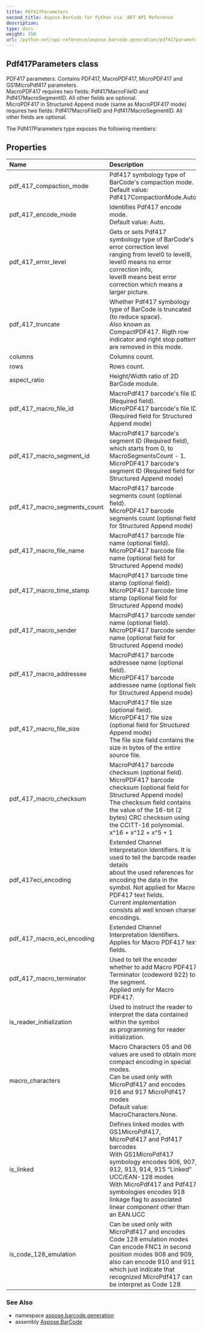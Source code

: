 ```yaml
---
title: Pdf417Parameters
second_title: Aspose.BarCode for Python via .NET API Reference
description: 
type: docs
weight: 350
url: /python-net/api-reference/aspose.barcode.generation/pdf417parameters/
---
```


## Pdf417Parameters class

PDF417 parameters. Contains PDF417, MacroPDF417, MicroPDF417 and GS1MicroPdf417 parameters.<br/>            MacroPDF417 requires two fields: Pdf417MacroFileID and Pdf417MacroSegmentID. All other fields are optional.<br/>            MicroPDF417 in Structured Append mode (same as MacroPDF417 mode) requires two fields: Pdf417MacroFileID and Pdf417MacroSegmentID. All other fields are optional.

The Pdf417Parameters type exposes the following members:
## Properties
| Name | Description |
| :- | :- |
|pdf_417_compaction_mode|Pdf417 symbology type of BarCode's compaction mode.<br/>            Default value: Pdf417CompactionMode.Auto.|
|pdf_417_encode_mode|Identifies Pdf417 encode mode. <br/>            Default value: Auto.|
|pdf_417_error_level|Gets or sets Pdf417 symbology type of BarCode's error correction level<br/>            ranging from level0 to level8, level0 means no error correction info,<br/>            level8 means best error correction which means a larger picture.|
|pdf_417_truncate|Whether Pdf417 symbology type of BarCode is truncated (to reduce space). <br/>            Also known as CompactPDF417. Rigth row indicator and right stop pattern are removed in this mode.|
|columns|Columns count.|
|rows|Rows count.|
|aspect_ratio|Height/Width ratio of 2D BarCode module.|
|pdf_417_macro_file_id|MacroPdf417 barcode's file ID (Required field).<br/>            MicroPDF417 barcode's file ID (Required field for Structured Append mode)|
|pdf_417_macro_segment_id|MacroPdf417 barcode's segment ID (Required field), which starts from 0, to MacroSegmentsCount - 1.<br/>            MicroPDF417 barcode's segment ID (Required field for Structured Append mode)|
|pdf_417_macro_segments_count|MacroPdf417 barcode segments count (optional field).<br/>            MicroPDF417 barcode segments count (optional field for Structured Append mode)|
|pdf_417_macro_file_name|MacroPdf417 barcode file name (optional field).<br/>            MicroPDF417 barcode file name (optional field for Structured Append mode)|
|pdf_417_macro_time_stamp|MacroPdf417 barcode time stamp (optional field).<br/>            MicroPDF417 barcode time stamp (optional field for Structured Append mode)|
|pdf_417_macro_sender|MacroPdf417 barcode sender name (optional field).<br/>            MicroPDF417 barcode sender name (optional field for Structured Append mode)|
|pdf_417_macro_addressee|MacroPdf417 barcode addressee name (optional field).<br/>            MicroPDF417 barcode addressee name (optional field for Structured Append mode)|
|pdf_417_macro_file_size|MacroPdf417 file size (optional field).<br/>            MicroPDF417 file size (optional field for Structured Append mode)<br/>            The file size field contains the size in bytes of the entire source file.|
|pdf_417_macro_checksum|MacroPdf417 barcode checksum (optional field).<br/>            MicroPDF417 barcode checksum (optional field for Structured Append mode)<br/>            The checksum field contains the value of the 16-bit (2 bytes) CRC checksum using the CCITT-16 polynomial. x^16 + x^12 + x^5 + 1|
|pdf_417eci_encoding|Extended Channel Interpretation Identifiers. It is used to tell the barcode reader details<br/>            about the used references for encoding the data in the symbol. Not applied for Macro PDF417 text fields.<br/>            Current implementation consists all well known charset encodings.|
|pdf_417_macro_eci_encoding|Extended Channel Interpretation Identifiers. Applies for Macro PDF417 text fields.|
|pdf_417_macro_terminator|Used to tell the encoder whether to add Macro PDF417 Terminator (codeword 922) to the segment. <br/>            Applied only for Macro PDF417.|
|is_reader_initialization|Used to instruct the reader to interpret the data contained within the symbol<br/>            as programming for reader initialization.|
|macro_characters|Macro Characters 05 and 06 values are used to obtain more compact encoding in special modes.<br/>            Can be used only with MicroPdf417 and encodes 916 and 917 MicroPdf417 modes<br/>            Default value: MacroCharacters.None.|
|is_linked|Defines linked modes with GS1MicroPdf417, MicroPdf417 and Pdf417 barcodes<br/>            With GS1MicroPdf417 symbology encodes 906, 907, 912, 913, 914, 915 “Linked” UCC/EAN-128 modes<br/>            With MicroPdf417 and Pdf417 symbologies encodes 918 linkage flag to associated linear component other than an EAN.UCC|
|is_code_128_emulation|Can be used only with MicroPdf417 and encodes Code 128 emulation modes<br/>            Can encode FNC1 in second position modes 908 and 909, also can encode 910 and 911 which just indicate that recognized MicroPdf417 can be interpret as Code 128|

### See Also

* namespace [aspose.barcode.generation](/barcode/python-net/api-reference/aspose.barcode.generation/)
* assembly [Aspose.BarCode](/barcode/python-net/api-reference/)

